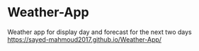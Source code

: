 # Weather-App
Weather app for display day and forecast for the next two days
https://sayed-mahmoud2017.github.io/Weather-App/
